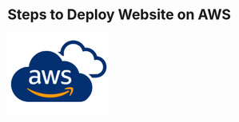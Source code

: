 # Steps to Deploy Website on AWS

<img src="../Images/AWS-Logo-PNG-Images.png" alt="AWS Logo" width="200" />